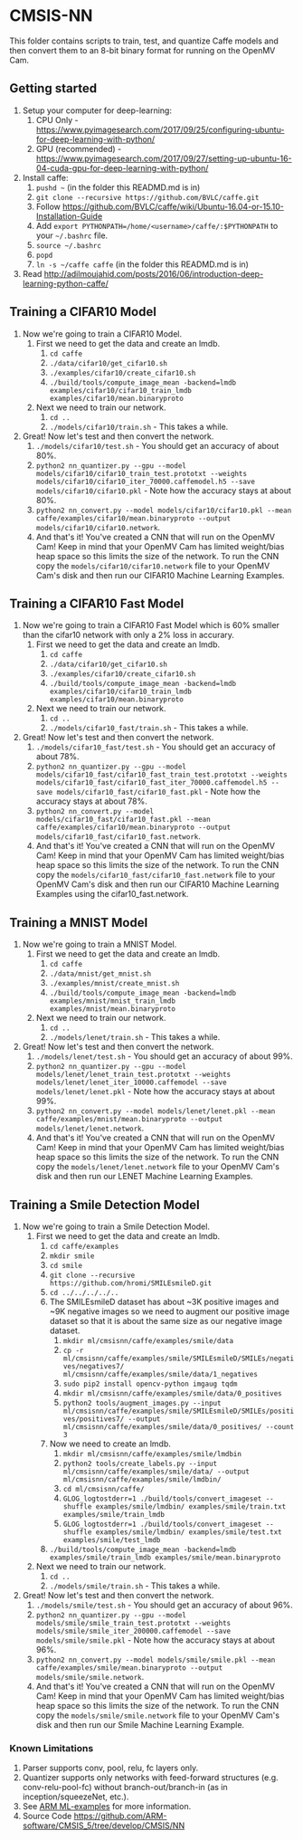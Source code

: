 # CMSIS-NN

This folder contains scripts to train, test, and quantize Caffe models and then convert them to an 8-bit binary format for running on the OpenMV Cam.

## Getting started
1. Setup your computer for deep-learning:
    1. CPU Only - https://www.pyimagesearch.com/2017/09/25/configuring-ubuntu-for-deep-learning-with-python/
    2. GPU (recommended) - https://www.pyimagesearch.com/2017/09/27/setting-up-ubuntu-16-04-cuda-gpu-for-deep-learning-with-python/
2. Install caffe:
    1. `pushd ~` (in the folder this READMD.md is in)
    2. `git clone --recursive https://github.com/BVLC/caffe.git`
    3. Follow https://github.com/BVLC/caffe/wiki/Ubuntu-16.04-or-15.10-Installation-Guide
    4. Add `export PYTHONPATH=/home/<username>/caffe/:$PYTHONPATH` to your `~/.bashrc` file.
    5. `source ~/.bashrc`
    6. `popd`
    7. `ln -s ~/caffe caffe` (in the folder this READMD.md is in)
3. Read http://adilmoujahid.com/posts/2016/06/introduction-deep-learning-python-caffe/

## Training a CIFAR10 Model
1. Now we're going to train a CIFAR10 Model.
    1. First we need to get the data and create an lmdb.
        1. `cd caffe`
        2. `./data/cifar10/get_cifar10.sh`
        3. `./examples/cifar10/create_cifar10.sh`
        4. `./build/tools/compute_image_mean -backend=lmdb examples/cifar10/cifar10_train_lmdb examples/cifar10/mean.binaryproto`
    2. Next we need to train our network.
        1. `cd ..`
        2. `./models/cifar10/train.sh` - This takes a while.
2. Great! Now let's test and then convert the network.
    1. `./models/cifar10/test.sh` - You should get an accuracy of about 80%.
    2. `python2 nn_quantizer.py --gpu --model models/cifar10/cifar10_train_test.prototxt --weights models/cifar10/cifar10_iter_70000.caffemodel.h5 --save models/cifar10/cifar10.pkl` - Note how the accuracy stays at about 80%.
    3. `python2 nn_convert.py --model models/cifar10/cifar10.pkl --mean caffe/examples/cifar10/mean.binaryproto --output models/cifar10/cifar10.network`.
    4. And that's it! You've created a CNN that will run on the OpenMV Cam! Keep in mind that your OpenMV Cam has limited weight/bias heap space so this limits the size of the network. To run the CNN copy the `models/cifar10/cifar10.network` file to your OpenMV Cam's disk and then run our CIFAR10 Machine Learning Examples.

## Training a CIFAR10 Fast Model
1. Now we're going to train a CIFAR10 Fast Model which is 60% smaller than the cifar10 network with only a 2% loss in accurary.
    1. First we need to get the data and create an lmdb.
        1. `cd caffe`
        2. `./data/cifar10/get_cifar10.sh`
        3. `./examples/cifar10/create_cifar10.sh`
        4. `./build/tools/compute_image_mean -backend=lmdb examples/cifar10/cifar10_train_lmdb examples/cifar10/mean.binaryproto`
    2. Next we need to train our network.
        1. `cd ..`
        2. `./models/cifar10_fast/train.sh` - This takes a while.
2. Great! Now let's test and then convert the network.
    1. `./models/cifar10_fast/test.sh` - You should get an accuracy of about 78%.
    2. `python2 nn_quantizer.py --gpu --model models/cifar10_fast/cifar10_fast_train_test.prototxt --weights models/cifar10_fast/cifar10_fast_iter_70000.caffemodel.h5 --save models/cifar10_fast/cifar10_fast.pkl` - Note how the accuracy stays at about 78%.
    3. `python2 nn_convert.py --model models/cifar10_fast/cifar10_fast.pkl --mean caffe/examples/cifar10/mean.binaryproto --output models/cifar10_fast/cifar10_fast.network`.
    4. And that's it! You've created a CNN that will run on the OpenMV Cam! Keep in mind that your OpenMV Cam has limited weight/bias heap space so this limits the size of the network. To run the CNN copy the `models/cifar10_fast/cifar10_fast.network` file to your OpenMV Cam's disk and then run our CIFAR10 Machine Learning Examples using the cifar10_fast.network.

## Training a MNIST Model
1. Now we're going to train a MNIST Model.
    1. First we need to get the data and create an lmdb.
        1. `cd caffe`
        2. `./data/mnist/get_mnist.sh`
        3. `./examples/mnist/create_mnist.sh`
        4. `./build/tools/compute_image_mean -backend=lmdb examples/mnist/mnist_train_lmdb examples/mnist/mean.binaryproto`
     2. Next we need to train our network.
        1. `cd ..`
        2. `./models/lenet/train.sh` - This takes a while.
2. Great! Now let's test and then convert the network.
    1. `./models/lenet/test.sh` - You should get an accuracy of about 99%.
    2. `python2 nn_quantizer.py --gpu --model models/lenet/lenet_train_test.prototxt --weights models/lenet/lenet_iter_10000.caffemodel --save models/lenet/lenet.pkl` - Note how the accuracy stays at about 99%.
    3. `python2 nn_convert.py --model models/lenet/lenet.pkl --mean caffe/examples/mnist/mean.binaryproto --output models/lenet/lenet.network`.
    4. And that's it! You've created a CNN that will run on the OpenMV Cam! Keep in mind that your OpenMV Cam has limited weight/bias heap space so this limits the size of the network. To run the CNN copy the `models/lenet/lenet.network` file to your OpenMV Cam's disk and then run our LENET Machine Learning Examples.

## Training a Smile Detection Model
1. Now we're going to train a Smile Detection Model.
    1. First we need to get the data and create an lmdb.
        1. `cd caffe/examples`
        2. `mkdir smile`
        3. `cd smile`
        4. `git clone --recursive https://github.com/hromi/SMILEsmileD.git`
        5. `cd ../../../../..`
        6. The SMILEsmileD dataset has about ~3K positive images and ~9K negative images so we need to augment our positive image dataset so that it is about the same size as our negative image dataset.
            1. `mkdir ml/cmsisnn/caffe/examples/smile/data`
            2. `cp -r ml/cmsisnn/caffe/examples/smile/SMILEsmileD/SMILEs/negatives/negatives7/ ml/cmsisnn/caffe/examples/smile/data/1_negatives`
            3. `sudo pip2 install opencv-python imgaug tqdm`
            4. `mkdir ml/cmsisnn/caffe/examples/smile/data/0_positives`
            5. `python2 tools/augment_images.py --input ml/cmsisnn/caffe/examples/smile/SMILEsmileD/SMILEs/positives/positives7/ --output ml/cmsisnn/caffe/examples/smile/data/0_positives/ --count 3`
        7. Now we need to create an lmdb.
            1. `mkdir ml/cmsisnn/caffe/examples/smile/lmdbin`
            2. `python2 tools/create_labels.py --input ml/cmsisnn/caffe/examples/smile/data/ --output ml/cmsisnn/caffe/examples/smile/lmdbin/`
            3. `cd ml/cmsisnn/caffe/`
            4. `GLOG_logtostderr=1 ./build/tools/convert_imageset --shuffle examples/smile/lmdbin/ examples/smile/train.txt examples/smile/train_lmdb`
            5. `GLOG_logtostderr=1 ./build/tools/convert_imageset --shuffle examples/smile/lmdbin/ examples/smile/test.txt examples/smile/test_lmdb`
        8. `./build/tools/compute_image_mean -backend=lmdb examples/smile/train_lmdb examples/smile/mean.binaryproto`
    2. Next we need to train our network.
        1. `cd ..`
        2. `./models/smile/train.sh` - This takes a while.
2. Great! Now let's test and then convert the network.
    1. `./models/smile/test.sh` - You should get an accuracy of about 96%.
    2. `python2 nn_quantizer.py --gpu --model models/smile/smile_train_test.prototxt --weights models/smile/smile_iter_200000.caffemodel --save models/smile/smile.pkl` - Note how the accuracy stays at about 96%.
    3. `python2 nn_convert.py --model models/smile/smile.pkl --mean caffe/examples/smile/mean.binaryproto --output models/smile/smile.network`.
    4. And that's it! You've created a CNN that will run on the OpenMV Cam! Keep in mind that your OpenMV Cam has limited weight/bias heap space so this limits the size of the network. To run the CNN copy the `models/smile/smile.network` file to your OpenMV Cam's disk and then run our Smile Machine Learning Example.

### Known Limitations 
1. Parser supports conv, pool, relu, fc layers only.
2. Quantizer supports only networks with feed-forward structures (e.g. conv-relu-pool-fc)  without branch-out/branch-in (as in inception/squeezeNet, etc.).
3. See [ARM ML-examples](https://github.com/ARM-software/ML-examples/tree/master/cmsisnn-cifar10) for more information.
4. Source Code https://github.com/ARM-software/CMSIS_5/tree/develop/CMSIS/NN
